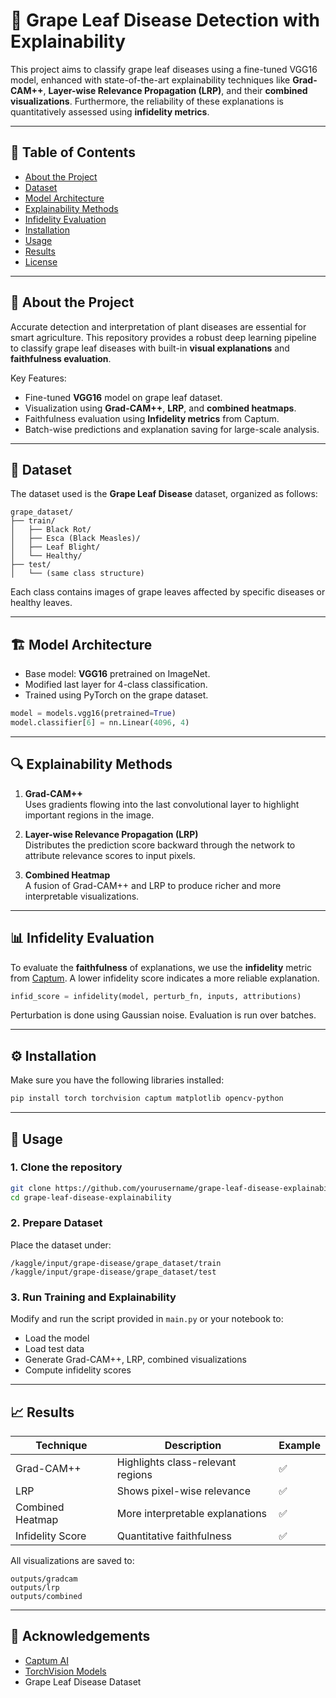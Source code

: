 # 🍇 Grape Leaf Disease Detection with Explainability

This project aims to classify grape leaf diseases using a fine-tuned VGG16 model, enhanced with state-of-the-art explainability techniques like **Grad-CAM++**, **Layer-wise Relevance Propagation (LRP)**, and their **combined visualizations**. Furthermore, the reliability of these explanations is quantitatively assessed using **infidelity metrics**.

---

## 📌 Table of Contents
- [About the Project](#about-the-project)
- [Dataset](#dataset)
- [Model Architecture](#model-architecture)
- [Explainability Methods](#explainability-methods)
- [Infidelity Evaluation](#infidelity-evaluation)
- [Installation](#installation)
- [Usage](#usage)
- [Results](#results)
- [License](#license)

---

## 🧠 About the Project

Accurate detection and interpretation of plant diseases are essential for smart agriculture. This repository provides a robust deep learning pipeline to classify grape leaf diseases with built-in **visual explanations** and **faithfulness evaluation**.

Key Features:
- Fine-tuned **VGG16** model on grape leaf dataset.
- Visualization using **Grad-CAM++**, **LRP**, and **combined heatmaps**.
- Faithfulness evaluation using **Infidelity metrics** from Captum.
- Batch-wise predictions and explanation saving for large-scale analysis.

---

## 🌿 Dataset

The dataset used is the **Grape Leaf Disease** dataset, organized as follows:
```
grape_dataset/
├── train/
│   ├── Black Rot/
│   ├── Esca (Black Measles)/
│   ├── Leaf Blight/
│   └── Healthy/
├── test/
│   └── (same class structure)
```

Each class contains images of grape leaves affected by specific diseases or healthy leaves.

---

## 🏗️ Model Architecture

- Base model: **VGG16** pretrained on ImageNet.
- Modified last layer for 4-class classification.
- Trained using PyTorch on the grape dataset.

```python
model = models.vgg16(pretrained=True)
model.classifier[6] = nn.Linear(4096, 4)
```

---

## 🔍 Explainability Methods

1. **Grad-CAM++**  
   Uses gradients flowing into the last convolutional layer to highlight important regions in the image.

2. **Layer-wise Relevance Propagation (LRP)**  
   Distributes the prediction score backward through the network to attribute relevance scores to input pixels.

3. **Combined Heatmap**  
   A fusion of Grad-CAM++ and LRP to produce richer and more interpretable visualizations.

---

## 📊 Infidelity Evaluation

To evaluate the **faithfulness** of explanations, we use the **infidelity** metric from [Captum](https://captum.ai/). A lower infidelity score indicates a more reliable explanation.

```python
infid_score = infidelity(model, perturb_fn, inputs, attributions)
```

Perturbation is done using Gaussian noise. Evaluation is run over batches.

---

## ⚙️ Installation

Make sure you have the following libraries installed:

```bash
pip install torch torchvision captum matplotlib opencv-python
```

---

## 🚀 Usage

### 1. Clone the repository
```bash
git clone https://github.com/yourusername/grape-leaf-disease-explainability.git
cd grape-leaf-disease-explainability
```

### 2. Prepare Dataset

Place the dataset under:

```
/kaggle/input/grape-disease/grape_dataset/train
/kaggle/input/grape-disease/grape_dataset/test
```

### 3. Run Training and Explainability
Modify and run the script provided in `main.py` or your notebook to:
- Load the model
- Load test data
- Generate Grad-CAM++, LRP, combined visualizations
- Compute infidelity scores

---

## 📈 Results

| Technique       | Description                     | Example |
|----------------|----------------------------------|---------|
| Grad-CAM++      | Highlights class-relevant regions | ✅       |
| LRP             | Shows pixel-wise relevance       | ✅       |
| Combined Heatmap| More interpretable explanations  | ✅       |
| Infidelity Score| Quantitative faithfulness        | ✅       |

All visualizations are saved to:
```
outputs/gradcam
outputs/lrp
outputs/combined
```


---

## 🙌 Acknowledgements

- [Captum AI](https://captum.ai/)
- [TorchVision Models](https://pytorch.org/vision/stable/models.html)
- Grape Leaf Disease Dataset
